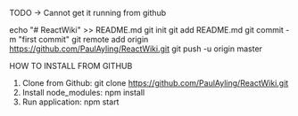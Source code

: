 
TODO
-> Cannot get it running from github

echo "# ReactWiki" >> README.md
git init
git add README.md
git commit -m "first commit"
git remote add origin https://github.com/PaulAyling/ReactWiki.git
git push -u origin master


HOW TO INSTALL FROM GITHUB

1. Clone from Github: git clone  https://github.com/PaulAyling/ReactWiki.git
2. Install node_modules: npm install
3. Run application: npm start 